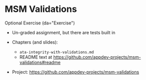 # MSM Validations

Optional Exercise (da="Exercise")

  - Un-graded assignment, but there are tests built in

  - Chapters (and slides):
    - `ata-integrity-with-validations.md`
    - README text at https://github.com/appdev-projects/msm-validations#readme

  - Project: https://github.com/appdev-projects/msm-validations